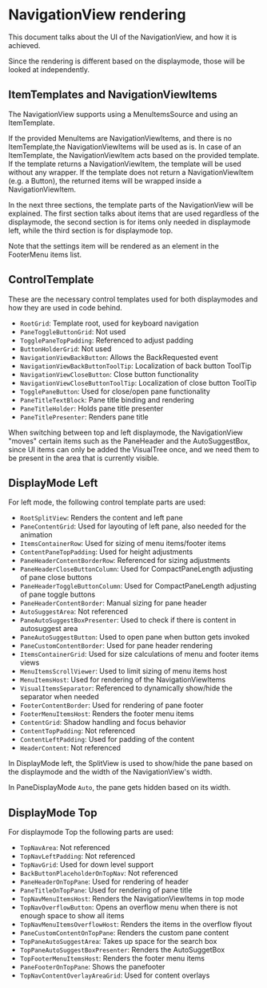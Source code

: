 # NavigationView rendering

This document talks about the UI of the NavigationView, and how it is achieved.

Since the rendering is different based on the displaymode, those will be looked at independently.

## ItemTemplates and NavigationViewItems

The NavigationView supports using a MenuItemsSource and using an ItemTemplate.

If the provided MenuItems are NavigationViewItems, and there is no ItemTemplate,the NavigationViewItems will be used as is.
In case of an ItemTemplate, the NavigationViewItem acts based on the provided template.
If the template returns a NavigationViewItem, the template will be used without any wrapper.
If the template does not return a NavigationViewItem (e.g. a Button), the returned items will be wrapped inside a NavigationViewItem.

In the next three sections, the template parts of the NavigationView will be explained.
The first section talks about items that are used regardless of the displaymode,
the second section is for items only needed in displaymode left,
while the third section is for displaymode top.

Note that the settings item will be rendered as an element in the FooterMenu items list.

## ControlTemplate

These are the necessary control templates used for both displaymodes and how they are used in code behind.

* `RootGrid`: Template root, used for keyboard navigation
* `PaneToggleButtonGrid`: Not used
* `TogglePaneTopPadding`: Referenced to adjust padding
* `ButtonHolderGrid`: Not used
* `NavigationViewBackButton`: Allows the BackRequested event
* `NavigationViewBackButtonToolTip`: Localization of back button ToolTip
* `NavigationViewCloseButton`: Close button functionality
* `NavigationViewCloseButtonToolTip`: Localization of close button ToolTip
* `TogglePaneButton`: Used for close/open pane functionality
* `PaneTitleTextBlock`: Pane title binding and rendering
* `PaneTitleHolder`: Holds pane title presenter
* `PaneTitlePresenter`: Renders pane title

When switching between top and left displaymode, the NavigationView "moves" certain items such as the PaneHeader and the AutoSuggestBox,
since UI items can only be added the VisualTree once, and we need them to be present in the area that is currently visible.

## DisplayMode Left

For left mode, the following control template parts are used:

* `RootSplitView`: Renders the content and left pane
* `PaneContentGrid`: Used for layouting of left pane, also needed for the animation
* `ItemsContainerRow`: Used for sizing of menu items/footer items
* `ContentPaneTopPadding`: Used for height adjustments
* `PaneHeaderContentBorderRow`: Referenced for sizing adjustments
* `PaneHeaderCloseButtonColumn`: Used for CompactPaneLength adjusting of pane close buttons
* `PaneHeaderToggleButtonColumn`: Used for CompactPaneLength adjusting of pane toggle buttons
* `PaneHeaderContentBorder`: Manual sizing for pane header
* `AutoSuggestArea`: Not referenced
* `PaneAutoSuggestBoxPresenter`: Used to check if there is content in autosuggest area
* `PaneAutoSuggestButton`: Used to open pane when button gets invoked
* `PaneCustomContentBorder`: Used for pane header rendering
* `ItemsContainerGrid`: Used for size calculations of menu and footer items views
* `MenuItemsScrollViewer`: Used to limit sizing of menu items host
* `MenuItemsHost`: Used for rendering of the NavigationViewItems
* `VisualItemsSeparator`: Referenced to dynamically show/hide the separator when needed
* `FooterContentBorder`: Used for rendering of pane footer
* `FooterMenuItemsHost`: Renders the footer menu items
* `ContentGrid`: Shadow handling and focus behavior
* `ContentTopPadding`: Not referenced
* `ContentLeftPadding`: Used for padding of the content
* `HeaderContent`: Not referenced

In DisplayMode left, the SplitView is used to show/hide the pane based on the displaymode and the width of the NavigationView's width.

In PaneDisplayMode `Auto`, the pane gets hidden based on its width.

## DisplayMode Top

For displaymode Top the following parts are used:
* `TopNavArea`: Not referenced
* `TopNavLeftPadding`: Not referenced
* `TopNavGrid`: Used for down level support
* `BackButtonPlaceholderOnTopNav`: Not referenced
* `PaneHeaderOnTopPane`: Used for rendering of header
* `PaneTitleOnTopPane`: Used for rendering of pane title
* `TopNavMenuItemsHost`: Renders the NavigationViewItems in top mode
* `TopNavOverflowButton`: Opens an overflow menu when there is not enough space to show all items
* `TopNavMenuItemsOverflowHost`: Renders the items in the overflow flyout
* `PaneCustomContentOnTopPane`: Renders the custom pane content
* `TopPaneAutoSuggestArea`: Takes up space for the search box
* `TopPaneAutoSuggestBoxPresenter`: Renders the AutoSuggetBox
* `TopFooterMenuItemsHost`: Renders the footer menu items
* `PaneFooterOnTopPane`: Shows the panefooter
* `TopNavContentOverlayAreaGrid`: Used for content overlays